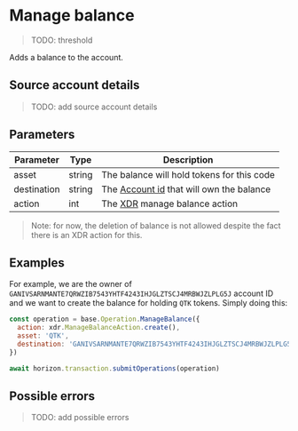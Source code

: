 # Manage balance

> TODO: threshold

Adds a balance to the account.  

## Source account details

> TODO: add source account details

## Parameters

| Parameter    | Type   | Description           |
|--------------|--------|-----------------------|
| asset        | string | The balance will hold tokens for this code |
| destination  | string | The [Account id][1] that will own the balance
| action       | int    | The [XDR][2] manage balance action |

> Note: for now, the deletion of balance is not allowed despite the fact there is an XDR action for this.

## Examples

For example, we are the owner of `GANIVSARNMANTE7QRWZIB7543YHTF4243IHJGLZTSCJ4MRBWJZLPLG5J` account ID and we want to 
create the balance for holding `QTK` tokens. Simply doing this:

```javascript
const operation = base.Operation.ManageBalance({
  action: xdr.ManageBalanceAction.create(),
  asset: 'QTK',
  destination: 'GANIVSARNMANTE7QRWZIB7543YHTF4243IHJGLZTSCJ4MRBWJZLPLG5J'
})

await horizon.transaction.submitOperations(operation)
```

## Possible errors

> TODO: add possible errors

[1]: /coming_soon.md
[2]: /tech/operations/xdr_enums.md